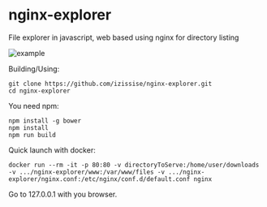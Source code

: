 # nginx-explorer
File explorer in javascript, web based
using nginx for directory listing

![example](https://raw.github.com/izissise/nginx-explorer/master/art/example.png "Example")

Building/Using:
```
git clone https://github.com/izissise/nginx-explorer.git
cd nginx-explorer
```

You need npm:
```
npm install -g bower
npm install
npm run build
```

Quick launch with docker:
```
docker run --rm -it -p 80:80 -v directoryToServe:/home/user/downloads -v .../nginx-explorer/www:/var/www/files -v .../nginx-explorer/nginx.conf:/etc/nginx/conf.d/default.conf nginx
```
Go to 127.0.0.1 with you browser.
